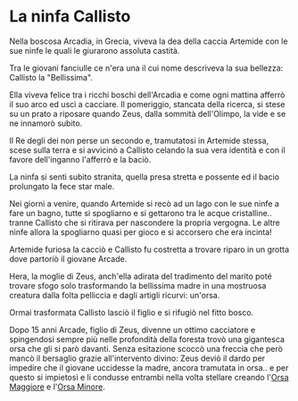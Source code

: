 # La ninfa Callisto
Nella boscosa Arcadia, in Grecia, viveva la dea della caccia Artemide con le sue ninfe le quali le giurarono assoluta castità.

Tra le giovani fanciulle ce n'era una il cui nome descriveva la sua bellezza: Callisto la "Bellissima".

Ella viveva felice tra i ricchi boschi dell'Arcadia e come ogni mattina afferrò il suo arco ed uscì a cacciare.
Il pomeriggio, stancata della ricerca, si stese su un prato a riposare quando Zeus, dalla sommità dell'Olimpo, la vide e se ne innamorò subito.

Il Re degli dei non perse un secondo e, tramutatosi in Artemide stessa, scese sulla terra e si avvicinò a Callisto celando la sua vera identità e con il favore dell'inganno l'afferrò e la baciò.

La ninfa si sentì subito stranita, quella presa stretta e possente ed il bacio prolungato la fece star male.

Nei giorni a venire, quando Artemide si recò ad un lago con le sue ninfe a fare un bagno, tutte si spogliarno e si gettarono tra le acque cristalline.. tranne Callisto che si ritirava per nascondere la propria vergogna.
Le altre ninfe allora la spogliarno quasi per gioco e si accorsero che era incinta!
 
Artemide furiosa la cacciò e Callisto fu costretta a trovare riparo in un grotta dove partoriò il giovane Arcade.

Hera, la moglie di Zeus, anch'ella adirata del tradimento del marito poté trovare sfogo solo trasformando la bellissima madre in una mostruosa creatura dalla folta pelliccia e dagli artigli ricurvi: un'orsa.

Ormai trasformata Callisto lasciò il figlio e si rifugiò nel fitto bosco. 

Dopo 15 anni Arcade, figlio di Zeus, divenne un ottimo cacciatore e spingendosi sempre più nelle profondità della foresta trovò una gigantesca orsa che gli si parò davanti.
Senza esitazione scoccò una freccia che però mancò il bersaglio grazie all'intervento divino: Zeus deviò il dardo per impedire che il giovane uccidesse la madre, ancora tramutata in orsa.. e per questo si impietosì e li condusse entrambi nella volta stellare creando l'[Orsa Maggiore](https://it.wikipedia.org/wiki/Orsa_Maggiore) e l'[Orsa Minore](https://it.wikipedia.org/wiki/Orsa_Minore).
